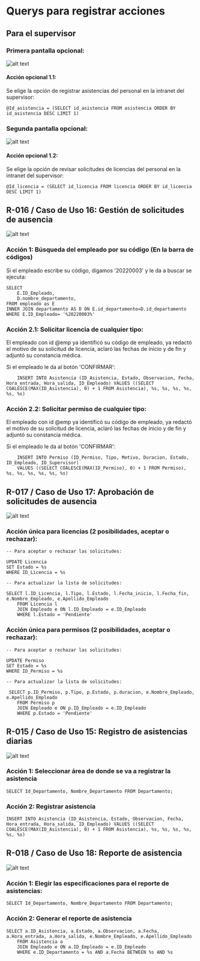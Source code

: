 # Querys para registrar acciones

## Para el supervisor

### Primera pantalla opcional:

![alt text](../../CAP4/Imagenes/R01.jpg)

#### Acción opcional 1.1:
Se elige la opción de registrar asistencias del personal en la intranet del supervisor:

	@Id_asistencia = (SELECT id_asistencia FROM asistencia ORDER BY id_asistencia DESC LIMIT 1)

### Segunda pantalla opcional:

![alt text](../../CAP4/Imagenes/R02.jpg)

#### Acción opcional 1.2:
Se elige la opción de revisar solicitudes de licencias del personal en la intranet del supervisor:

	@Id_licencia = (SELECT id_licencia FROM licencia ORDER BY id_licencia DESC LIMIT 1)

## R-016 / Caso de Uso 16: Gestión de solicitudes de ausencia

![alt text](../../CAP4/Imagenes/R03.jpg)

### Acción 1: Búsqueda del empleado por su código (En la barra de códigos)
Si el empleado escribe su código, digamos '20220003' y le da a buscar se ejecuta:

	SELECT 
		E.ID_Empleado, 
		D.nombre_departamento,
	FROM empleado as E
	INNER JOIN departamento AS D ON E.id_departamento=D.id_departamento
	WHERE E.ID_Empleado= '%20220003%'

### Acción 2.1: Solicitar licencia de cualquier tipo:
El empleado con id @emp ya identificó su código de empleado, ya redactó el motivo de su solicitud de licencia, aclaró las fechas de inicio y de fin y adjuntó su constancia médica.

Si el empleado le da al botón 'CONFIRMAR':

        INSERT INTO Asistencia (ID_Asistencia, Estado, Observacion, Fecha, Hora_entrada, Hora_salida, ID_Empleado) VALUES ((SELECT COALESCE(MAX(ID_Asistencia), 0) + 1 FROM Asistencia), %s, %s, %s, %s, %s, %s)

### Acción 2.2: Solicitar permiso de cualquier tipo:
El empleado con id @emp ya identificó su código de empleado, ya redactó el motivo de su solicitud de licencia, aclaró las fechas de inicio y de fin y adjuntó su constancia médica.

Si el empleado le da al botón 'CONFIRMAR':

        INSERT INTO Permiso (ID_Permiso, Tipo, Motivo, Duracion, Estado, ID_Empleado, ID_Supervisor)
        VALUES ((SELECT COALESCE(MAX(ID_Permiso), 0) + 1 FROM Permiso), %s, %s, %s, %s, %s, %s)


## R-017 / Caso de Uso 17: Aprobación de solicitudes de ausencia

![alt text](../../CAP4/Imagenes/R04.jpg)

### Acción única para licencias (2 posibilidades, aceptar o rechazar):

    -- Para aceptar o rechazar las solicitudes:

    UPDATE Licencia
    SET Estado = %s
    WHERE ID_Licencia = %s

    -- Para actualizar la lista de solicitudes:

    SELECT l.ID_Licencia, l.Tipo, l.Estado, l.Fecha_inicio, l.Fecha_fin, e.Nombre_Empleado, e.Apellido_Empleado
        FROM Licencia l
        JOIN Empleado e ON l.ID_Empleado = e.ID_Empleado
        WHERE l.Estado = 'Pendiente'

### Acción única para permisos (2 posibilidades, aceptar o rechazar):
    
    -- Para aceptar o rechazar las solicitudes:

    UPDATE Permiso
    SET Estado = %s
    WHERE ID_Permiso = %s

    -- Para actualizar la lista de solicitudes:

     SELECT p.ID_Permiso, p.Tipo, p.Estado, p.duracion, e.Nombre_Empleado, e.Apellido_Empleado
        FROM Permiso p
        JOIN Empleado e ON p.ID_Empleado = e.ID_Empleado
        WHERE p.Estado = 'Pendiente'


## R-015 / Caso de Uso 15: Registro de asistencias diarias

![alt text](../../CAP4/Imagenes/R05.jpg)

### Acción 1: Seleccionar área de donde se va a registrar la asistencia

    SELECT Id_Departamento, Nombre_Departamento FROM Departamento;

### Acción 2: Registrar asistencia

    INSERT INTO Asistencia (ID_Asistencia, Estado, Observacion, Fecha, Hora_entrada, Hora_salida, ID_Empleado) VALUES ((SELECT COALESCE(MAX(ID_Asistencia), 0) + 1 FROM Asistencia), %s, %s, %s, %s, %s, %s)

## R-018 / Caso de Uso 18: Reporte de asistencia

![alt text](../../CAP4/Imagenes/R06.jpg)

### Acción 1: Elegir las especificaciones para el reporte de asistencias:

    SELECT Id_Departamento, Nombre_Departamento FROM Departamento;

### Acción 2: Generar el reporte de asistencia

    SELECT a.ID_Asistencia, a.Estado, a.Observacion, a.Fecha, a.Hora_entrada, a.Hora_salida, e.Nombre_Empleado, e.Apellido_Empleado
        FROM Asistencia a
        JOIN Empleado e ON a.ID_Empleado = e.ID_Empleado
        WHERE e.ID_Departamento = %s AND a.Fecha BETWEEN %s AND %s
 